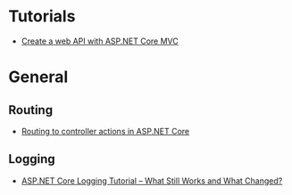 
# Tutorials

- [Create a web API with ASP.NET Core MVC](https://docs.microsoft.com/pt-br/aspnet/core/tutorials/first-web-api?view=aspnetcore-2.2&tabs=visual-studio)

# General

## Routing
- [Routing to controller actions in ASP.NET Core](https://docs.microsoft.com/pt-br/aspnet/core/mvc/controllers/routing?view=aspnetcore-2.2#attribute-routing-with-httpverb-attributes)

## Logging
- [ASP.NET Core Logging Tutorial – What Still Works and What Changed?](https://stackify.com/asp-net-core-logging-what-changed/)
